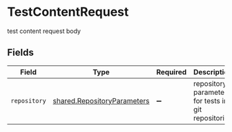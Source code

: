 # TestContentRequest

test content request body


## Fields

| Field                                                                      | Type                                                                       | Required                                                                   | Description                                                                |
| -------------------------------------------------------------------------- | -------------------------------------------------------------------------- | -------------------------------------------------------------------------- | -------------------------------------------------------------------------- |
| `repository`                                                               | [shared.RepositoryParameters](../../models/shared/repositoryparameters.md) | :heavy_minus_sign:                                                         | repository parameters for tests in git repositories                        |